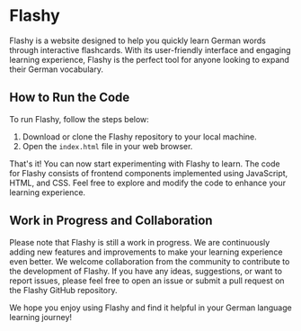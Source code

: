 # Flashy

Flashy is a website designed to help you quickly learn German words through interactive flashcards. With its user-friendly interface and engaging learning experience, Flashy is the perfect tool for anyone looking to expand their German vocabulary.

## How to Run the Code

To run Flashy, follow the steps below:

1. Download or clone the Flashy repository to your local machine.
2. Open the `index.html` file in your web browser.

That's it! You can now start experimenting with Flashy to learn. The code for Flashy consists of frontend components implemented using JavaScript, HTML, and CSS. Feel free to explore and modify the code to enhance your learning experience.

## Work in Progress and Collaboration

Please note that Flashy is still a work in progress. We are continuously adding new features and improvements to make your learning experience even better. We welcome collaboration from the community to contribute to the development of Flashy. If you have any ideas, suggestions, or want to report issues, please feel free to open an issue or submit a pull request on the Flashy GitHub repository.

We hope you enjoy using Flashy and find it helpful in your German language learning journey!
